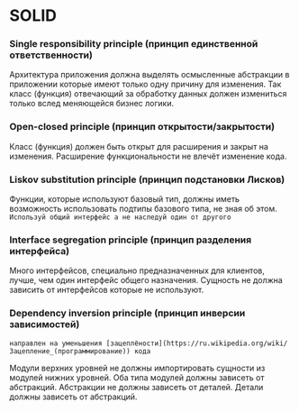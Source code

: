 # SOLID

### Single responsibility principle (принцип единственной ответственности)

Архитектура приложения должна выделять осмысленные абстракции в приложении которые имеют только одну причину для изменения.
Так класс (функция) отвечающий за обработку данных должен измениться только вслед меняющейся бизнес логики.  

### Open-closed principle (принцип открытости/закрытости)

Класс (функция) должен быть открыт для расширения и закрыт на изменения.
Расширение функциональности не влечёт изменение кода.

### Liskov substitution principle (принцип подстановки Лисков)

Функции, которые используют базовый тип, должны иметь возможность использовать подтипы базового типа, не зная об этом.
`Используй общий интерфейс а не наследуй один от другого`

### Interface segregation principle (принцип разделения интерфейса)

Много интерфейсов, специально предназначенных для клиентов, лучше, чем один интерфейс общего назначения.
Сущность не должна зависить от интерфейсов которые не используют.

### Dependency inversion principle (принцип инверсии зависимостей)

`направлен на уменьшения [зацеплёности](https://ru.wikipedia.org/wiki/Зацепление_(программирование)) кода`

Модули верхних уровней не должны импортировать сущности из модулей нижних уровней. Оба типа модулей должны зависеть от абстракций.
Абстракции не должны зависеть от деталей. Детали должны зависеть от абстракций.
